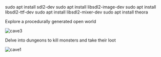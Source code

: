 sudo apt install sdl2-dev
sudo apt install libsdl2-image-dev
sudo apt install libsdl2-ttf-dev
sudo apt install libsdl2-mixer-dev
sudo apt install theora    

Explore a procedurally generated open world

![cave3](https://github.com/Nathanialw/RPG/assets/52517284/3e88c17e-85b5-42de-9506-001b6862af1e)

Delve into dungeons to kill monsters and take their loot

![cave1](https://github.com/Nathanialw/RPG/assets/52517284/f5e9c38a-0c3e-47e8-9006-6bf6dec8d94f)
